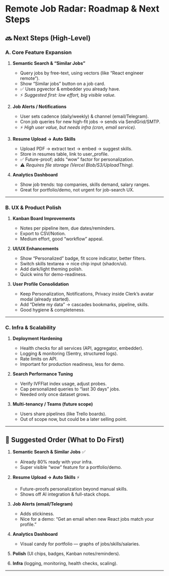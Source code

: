 # Remote Job Radar: Roadmap & Next Steps

## 🔜 Next Steps (High-Level)

### A. Core Feature Expansion

1. **Semantic Search & “Similar Jobs”**
   - Query jobs by free-text, using vectors (like “React engineer remote”).
   - Show “Similar jobs” button on a job card.
   - ✅ Uses pgvector & embedder you already have.
   - ⚡ _Suggested first: low effort, big visible value._

2. **Job Alerts / Notifications**
   - User sets cadence (daily/weekly) & channel (email/Telegram).
   - Cron job queries for new high-fit jobs → sends via SendGrid/SMTP.
   - ⚡ _High user value, but needs infra (cron, email service)._

3. **Resume Upload → Auto Skills**
   - Upload PDF → extract text → embed → suggest skills.
   - Store in resumes table, link to user_profile.
   - ✅ Future-proof; adds “wow” factor for personalization.
   - ⚠ _Requires file storage (Vercel Blob/S3/UploadThing)._

4. **Analytics Dashboard**
   - Show job trends: top companies, skills demand, salary ranges.
   - Great for portfolio/demo, not urgent for job-search UX.

---

### B. UX & Product Polish

1. **Kanban Board Improvements**
   - Notes per pipeline item, due dates/reminders.
   - Export to CSV/Notion.
   - Medium effort, good “workflow” appeal.

2. **UI/UX Enhancements**
   - Show “Personalized” badge, fit score indicator, better filters.
   - Switch skills textarea → nice chip input (shadcn/ui).
   - Add dark/light theming polish.
   - Quick wins for demo-readiness.

3. **User Profile Consolidation**
   - Keep Personalization, Notifications, Privacy inside Clerk’s avatar modal (already started).
   - Add “Delete my data” → cascades bookmarks, pipeline, skills.
   - Good hygiene & completeness.

---

### C. Infra & Scalability

1. **Deployment Hardening**
   - Health checks for all services (API, aggregator, embedder).
   - Logging & monitoring (Sentry, structured logs).
   - Rate limits on API.
   - Important for production readiness, less for demo.

2. **Search Performance Tuning**
   - Verify IVFFlat index usage, adjust probes.
   - Cap personalized queries to “last 30 days” jobs.
   - Needed only once dataset grows.

3. **Multi-tenancy / Teams (future scope)**
   - Users share pipelines (like Trello boards).
   - Out of scope now, but could be a later selling point.

---

## 🚦 Suggested Order (What to Do First)

1. **Semantic Search & Similar Jobs** ✅
   - Already 80% ready with your infra.
   - Super visible “wow” feature for a portfolio/demo.

2. **Resume Upload → Auto Skills** ⚡
   - Future-proofs personalization beyond manual skills.
   - Shows off AI integration & full-stack chops.

3. **Job Alerts (email/Telegram)**
   - Adds stickiness.
   - Nice for a demo: “Get an email when new React jobs match your profile.”

4. **Analytics Dashboard**
   - Visual candy for portfolio — graphs of jobs/skills/salaries.

5. **Polish** (UI chips, badges, Kanban notes/reminders).

6. **Infra** (logging, monitoring, health checks, scaling).

---
